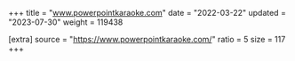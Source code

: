 +++
title = "www.powerpointkaraoke.com"
date = "2022-03-22"
updated = "2023-07-30"
weight = 119438

[extra]
source = "https://www.powerpointkaraoke.com/"
ratio = 5
size = 117
+++
